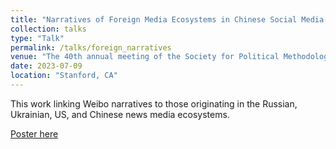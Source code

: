 ```yaml
---
title: "Narratives of Foreign Media Ecosystems in Chinese Social Media Discussions of the Russo-Ukrainian War"
collection: talks
type: "Talk"
permalink: /talks/foreign_narratives
venue: "The 40th annual meeting of the Society for Political Methodology"
date: 2023-07-09
location: "Stanford, CA"
---
```


This work linking Weibo narratives to those originating in the Russian, Ukrainian, US, and Chinese news media ecosystems.

[Poster here](https://www.hanshanley.com/files/foreign_narratives.pdf)

